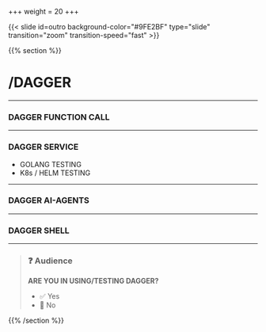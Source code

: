 +++
weight = 20
+++

{{< slide id=outro background-color="#9FE2BF" type="slide" transition="zoom" transition-speed="fast" >}}

{{% section %}}

# /DAGGER

---

### DAGGER FUNCTION CALL


---

### DAGGER SERVICE

* GOLANG TESTING
* K8s / HELM TESTING

---

### DAGGER AI-AGENTS


---

### DAGGER SHELL




---




> ### ❓ Audience
>
> **ARE YOU IN USING/TESTING DAGGER?**
>
> - ✅ Yes
> - 🚫 No


{{% /section %}}
